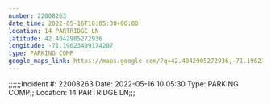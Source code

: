 ```yaml
---
number: 22008263
date_time: 2022-05-16T10:05:30+00:00
location: 14 PARTRIDGE LN
latitude: 42.4042905272936
longitude: -71.19623409174207
type: PARKING COMP
google_maps_link: https://maps.google.com/?q=42.4042905272936,-71.19623409174207
---
```


;;;;;;Incident #: 22008263  Date: 2022-05-16 10:05:30   Type: PARKING COMP;;;Location: 14 PARTRIDGE LN;;;
